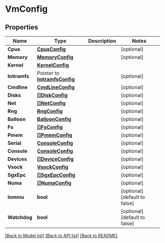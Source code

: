 # VmConfig

## Properties

Name | Type | Description | Notes
------------ | ------------- | ------------- | -------------
**Cpus** | [**CpusConfig**](CpusConfig.md) |  | [optional]
**Memory** | [**MemoryConfig**](MemoryConfig.md) |  | [optional]
**Kernel** | [**KernelConfig**](KernelConfig.md) |  |
**Initramfs** | Pointer to [**InitramfsConfig**](InitramfsConfig.md) |  | [optional]
**Cmdline** | [**CmdLineConfig**](CmdLineConfig.md) |  | [optional]
**Disks** | [**[]DiskConfig**](DiskConfig.md) |  | [optional]
**Net** | [**[]NetConfig**](NetConfig.md) |  | [optional]
**Rng** | [**RngConfig**](RngConfig.md) |  | [optional]
**Balloon** | [**BalloonConfig**](BalloonConfig.md) |  | [optional]
**Fs** | [**[]FsConfig**](FsConfig.md) |  | [optional]
**Pmem** | [**[]PmemConfig**](PmemConfig.md) |  | [optional]
**Serial** | [**ConsoleConfig**](ConsoleConfig.md) |  | [optional]
**Console** | [**ConsoleConfig**](ConsoleConfig.md) |  | [optional]
**Devices** | [**[]DeviceConfig**](DeviceConfig.md) |  | [optional]
**Vsock** | [**VsockConfig**](VsockConfig.md) |  | [optional]
**SgxEpc** | [**[]SgxEpcConfig**](SgxEpcConfig.md) |  | [optional]
**Numa** | [**[]NumaConfig**](NumaConfig.md) |  | [optional]
**Iommu** | **bool** |  | [optional] [default to false]
**Watchdog** | **bool** |  | [optional] [default to false]

[[Back to Model list]](../README.md#documentation-for-models) [[Back to API list]](../README.md#documentation-for-api-endpoints) [[Back to README]](../README.md)


